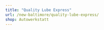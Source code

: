 ```yaml
---
title: "Quality Lube Express"
url: /new-baltimore/quality-lube-express/
shop: Autowerkstatt
---
```

